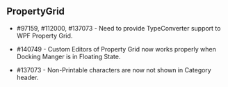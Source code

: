 ## PropertyGrid

* \#97159, \#112000, \#137073 - Need to provide TypeConverter support to WPF Property Grid.

* \#140749 - Custom Editors of Property Grid now works properly when Docking Manger is in Floating State.

* \#137073 - Non-Printable characters are now not shown in Category header.
